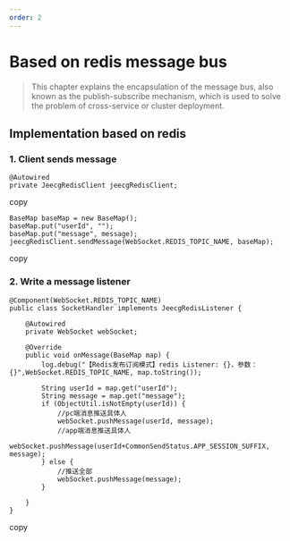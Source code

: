 ```yaml
---
order: 2
---
```


# Based on redis message bus

> This chapter explains the encapsulation of the message bus, also known as the publish-subscribe mechanism, which is used to solve the problem of cross-service or cluster deployment.

## Implementation based on redis

### 1\. Client sends message

```
@Autowired
private JeecgRedisClient jeecgRedisClient;
```

copy

```
BaseMap baseMap = new BaseMap();
baseMap.put("userId", "");
baseMap.put("message", message);
jeecgRedisClient.sendMessage(WebSocket.REDIS_TOPIC_NAME, baseMap);
```

copy

### 2\. Write a message listener

```
@Component(WebSocket.REDIS_TOPIC_NAME)
public class SocketHandler implements JeecgRedisListener {

    @Autowired
    private WebSocket webSocket;

    @Override
    public void onMessage(BaseMap map) {
        log.debug("【Redis发布订阅模式】redis Listener: {}，参数：{}",WebSocket.REDIS_TOPIC_NAME, map.toString());

        String userId = map.get("userId");
        String message = map.get("message");
        if (ObjectUtil.isNotEmpty(userId)) {
            //pc端消息推送具体人
            webSocket.pushMessage(userId, message);
            //app端消息推送具体人
            webSocket.pushMessage(userId+CommonSendStatus.APP_SESSION_SUFFIX, message);
        } else {
            //推送全部
            webSocket.pushMessage(message);
        }

    }
}
```

copy
